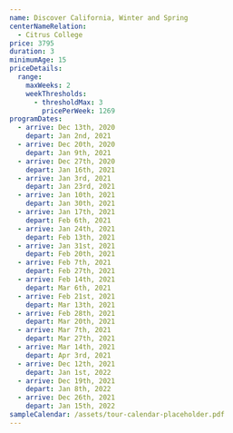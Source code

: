 ```yaml
---
name: Discover California, Winter and Spring
centerNameRelation:
  - Citrus College
price: 3795
duration: 3
minimumAge: 15
priceDetails:
  range:
    maxWeeks: 2
    weekThresholds:
      - thresholdMax: 3
        pricePerWeek: 1269
programDates:
  - arrive: Dec 13th, 2020
    depart: Jan 2nd, 2021
  - arrive: Dec 20th, 2020
    depart: Jan 9th, 2021
  - arrive: Dec 27th, 2020
    depart: Jan 16th, 2021
  - arrive: Jan 3rd, 2021
    depart: Jan 23rd, 2021
  - arrive: Jan 10th, 2021
    depart: Jan 30th, 2021
  - arrive: Jan 17th, 2021
    depart: Feb 6th, 2021
  - arrive: Jan 24th, 2021
    depart: Feb 13th, 2021
  - arrive: Jan 31st, 2021
    depart: Feb 20th, 2021
  - arrive: Feb 7th, 2021
    depart: Feb 27th, 2021
  - arrive: Feb 14th, 2021
    depart: Mar 6th, 2021
  - arrive: Feb 21st, 2021
    depart: Mar 13th, 2021
  - arrive: Feb 28th, 2021
    depart: Mar 20th, 2021
  - arrive: Mar 7th, 2021
    depart: Mar 27th, 2021
  - arrive: Mar 14th, 2021
    depart: Apr 3rd, 2021
  - arrive: Dec 12th, 2021
    depart: Jan 1st, 2022
  - arrive: Dec 19th, 2021
    depart: Jan 8th, 2022
  - arrive: Dec 26th, 2021
    depart: Jan 15th, 2022
sampleCalendar: /assets/tour-calendar-placeholder.pdf
---
```

